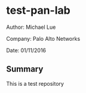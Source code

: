 # test-pan-lab
Author: Michael Lue

Company: Palo Alto Networks

Date: 01/11/2016

## Summary
This is a test repository
